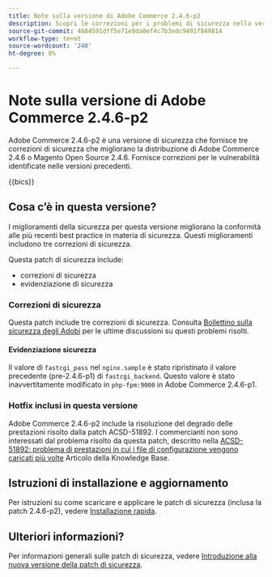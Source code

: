 ```yaml
---
title: Note sulla versione di Adobe Commerce 2.4.6-p2
description: Scopri le correzioni per i problemi di sicurezza nella versione 2.4.6-p2 di Adobe Commerce.
source-git-commit: 4684591dff5e71e0da0ef4c7b3edc9491f849814
workflow-type: tm+mt
source-wordcount: '240'
ht-degree: 0%

---
```



# Note sulla versione di Adobe Commerce 2.4.6-p2

Adobe Commerce 2.4.6-p2 è una versione di sicurezza che fornisce tre correzioni di sicurezza che migliorano la distribuzione di Adobe Commerce 2.4.6 o Magento Open Source 2.4.6. Fornisce correzioni per le vulnerabilità identificate nelle versioni precedenti.

{{bics}}

## Cosa c’è in questa versione?

I miglioramenti della sicurezza per questa versione migliorano la conformità alle più recenti best practice in materia di sicurezza. Questi miglioramenti includono tre correzioni di sicurezza.

Questa patch di sicurezza include:

* correzioni di sicurezza
* evidenziazione di sicurezza

### Correzioni di sicurezza

Questa patch include tre correzioni di sicurezza. Consulta [Bollettino sulla sicurezza degli Adobi](https://helpx.adobe.com/security/products/magento/apsb23-42.html) per le ultime discussioni su questi problemi risolti.


#### Evidenziazione sicurezza

Il valore di `fastcgi_pass` nel `nginx.sample` è stato ripristinato il valore precedente (pre-2.4.6-p1) di `fastcgi_backend`. Questo valore è stato inavvertitamente modificato in `php-fpm:9000` in Adobe Commerce 2.4.6-p1.

### Hotfix inclusi in questa versione

Adobe Commerce 2.4.6-p2 include la risoluzione del degrado delle prestazioni risolto dalla patch ACSD-51892. I commercianti non sono interessati dal problema risolto da questa patch, descritto nella [ACSD-51892: problema di prestazioni in cui i file di configurazione vengono caricati più volte](https://experienceleague.adobe.com/docs/commerce-knowledge-base/kb/support-tools/patches/v1-1-33/acsd-51892-performance-issue-where-config-files-load-multiple-times.html) Articolo della Knowledge Base.


## Istruzioni di installazione e aggiornamento

Per istruzioni su come scaricare e applicare le patch di sicurezza (inclusa la patch 2.4.6-p2), vedere [Installazione rapida](../../../installation/composer.md).

## Ulteriori informazioni?

Per informazioni generali sulle patch di sicurezza, vedere [Introduzione alla nuova versione della patch di sicurezza](https://community.magento.com/t5/Magento-DevBlog/Introducing-the-New-Security-Patch-Release/ba-p/141287).
